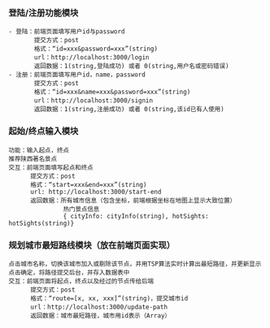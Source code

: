 ### 登陆/注册功能模块
    - 登陆：前端页面填写用户id与password
	       提交方式：post
           格式：“id=xxx&password=xxx”(string)
           url：http://localhost:3000/login
           返回数据：1(string,登陆成功) 或者 0(string,用户名或密码错误)
    - 注册：前端页面填写用户id，name，password
	       提交方式：post
	       格式：“id=xxx&name=xxx&password=xxx”(string)
	       url：http://localhost:3000/signin
           返回数据：1(string,注册成功) 或者 0(string,该id已有人使用)

### 起始/终点输入模块
    功能：输入起点，终点
    推荐陕西著名景点
    交互：前端页面填写起点和终点
          提交方式：post
          格式：“start=xxx&end=xxx”(string)
          url: http://localhost:3000/start-end
          返回数据：所有城市信息（包含坐标，前端根据坐标在地图上显示大致位置）
                   热门景点信息
                   { cityInfo: cityInfo(string), hotSights: hotSights(string)}
### 规划城市最短路线模块（放在前端页面实现）
    点击城市名称，切换该城市加入或剔除该节点，并用TSP算法实时计算出最短路径，并更新显示
    点击确定，将路径提交后台，并存入数据表中
    交互：前端页面将起点，终点以及经过的节点传给后端
          提交方式：post
          格式：“route=[x, xx, xxx]”(string)，提交城市id
          url：http://localhost:3000/update-path
          返回数据：城市最短路径，城市用id表示（Array）